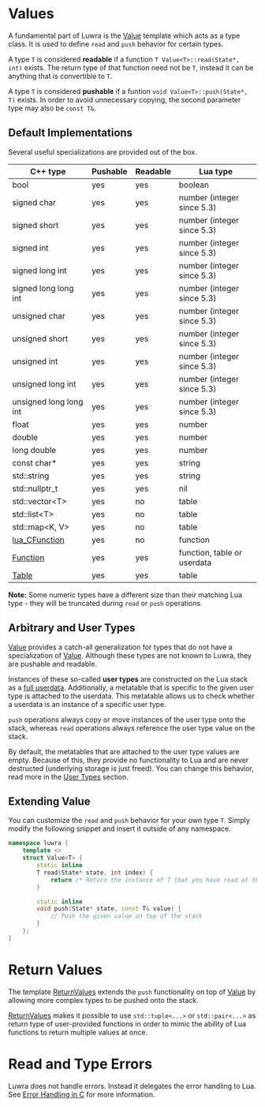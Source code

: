 # Values
A fundamental part of Luwra is the [Value][luwra-value] template which acts as a type class. It is
used to define `read` and `push` behavior for certain types.

A type `T` is considered **readable** if a function `T Value<T>::read(State*, int)` exists. The
return type of that function need not be `T`, instead it can be anything that is convertible to `T`.

A type `T` is considered **pushable** if a funtion `void Value<T>::push(State*, T)` exists. In order
to avoid unnecessary copying, the second parameter type may also be `const T&`.

## Default Implementations
Several useful specializations are provided out of the box.

C++ type                       | Pushable | Readable | Lua type
-------------------------------|----------|----------|----------------------------
bool                           | yes      | yes      | boolean
signed char                    | yes      | yes      | number (integer since 5.3)
signed short                   | yes      | yes      | number (integer since 5.3)
signed int                     | yes      | yes      | number (integer since 5.3)
signed long int                | yes      | yes      | number (integer since 5.3)
signed long long int           | yes      | yes      | number (integer since 5.3)
unsigned char                  | yes      | yes      | number (integer since 5.3)
unsigned short                 | yes      | yes      | number (integer since 5.3)
unsigned int                   | yes      | yes      | number (integer since 5.3)
unsigned long int              | yes      | yes      | number (integer since 5.3)
unsigned long long int         | yes      | yes      | number (integer since 5.3)
float                          | yes      | yes      | number
double                         | yes      | yes      | number
long double                    | yes      | yes      | number
const char*                    | yes      | yes      | string
std::string                    | yes      | yes      | string
std::nullptr_t                 | yes      | yes      | nil
std::vector&lt;T&gt;           | yes      | no       | table
std::list&lt;T&gt;             | yes      | no       | table
std::map&lt;K, V&gt;           | yes      | no       | table
[lua_CFunction][lua-cfunction] | yes      | no       | function
[Function][luwra-function]     | yes      | yes      | function, table or userdata
[Table][luwra-table]           | yes      | yes      | table

**Note:** Some numeric types have a different size than their matching Lua type - they will be
truncated during `read` or `push` operations.

## Arbitrary and User Types
[Value][luwra-value] provides a catch-all generalization for types that do not have a specialization
of [Value][luwra-value]. Although these types are not known to Luwra, they are pushable and
readable.

Instances of these so-called **user types** are constructed on the Lua stack as a
[full userdata][lua-userdata]. Additionally, a metatable that is specific to the given user type is
attached to the userdata. This metatable allows us to check whether a userdata is an instance of a
specific user type.

`push` operations always copy or move instances of the user type onto the stack, whereas `read`
operations always reference the user type value on the stack.

By default, the metatables that are attached to the user type values are empty. Because of this,
they provide no functionality to Lua and are never destructed (underlying storage is just freed).
You can change this behavior, read more in the [User Types](/usertypes) section.

## Extending Value
You can customize the `read` and `push` behavior for your own type `T`. Simply modify the following
snippet and insert it outside of any namespace.

```c++
namespace luwra {
	template <>
	struct Value<T> {
		static inline
		T read(State* state, int index) {
			return /* Return the instance of T that you have read at the given index */;
		}

		static inline
		void push(State* state, const T& value) {
			// Push the given value on top of the stack
		}
	};
}
```

# Return Values
The template [ReturnValues][luwra-returnvalue] extends the `push` functionality on top of
[Value][luwra-value] by allowing more complex types to be pushed onto the stack.

[ReturnValues][luwra-returnvalue] makes it possible to use `std::tuple<...>` or `std::pair<...>` as
return type of user-provided functions in order to mimic the ability of Lua functions to return
multiple values at once.

# Read and Type Errors
Luwra does not handle errors. Instead it delegates the error handling to Lua.
See [Error Handling in C][lua-errorhandling] for more information.


[luwra-value]: /reference/structluwra_1_1Value.html
[lua-cfunction]: http://www.lua.org/manual/5.3/manual.html#lua_CFunction
[luwra-function]: /reference/structluwra_1_1Function.html
[luwra-table]: /reference/structluwra_1_1Table.html
[lua-userdata]: http://www.lua.org/manual/5.3/manual.html#lua_newuserdata
[luwra-returnvalue]: /reference/structluwra_1_1ReturnValue.html
[lua-errorhandling]: http://www.lua.org/manual/5.3/manual.html#4.6
